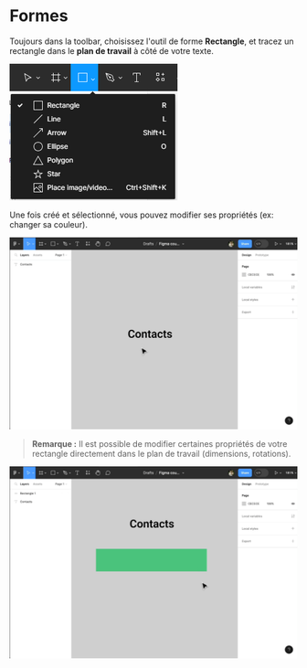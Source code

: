 # Formes

Toujours dans la toolbar, choisissez l'outil de forme **Rectangle**, et tracez un rectangle dans le **plan de travail** à côté de votre texte.

<img alt="toolbar shape tools" src="../../../assets/img/figma/theory/ui-components/toolbar_shape_tools.png">

Une fois créé et sélectionné, vous pouvez modifier ses propriétés (ex: changer sa couleur).

<img alt="create rectangle shape" src="../../../assets/img/figma/theory/ui-components/create_rectangle_shape.gif">

> **Remarque :** Il est possible de modifier certaines propriétés de votre rectangle directement dans le plan de travail (dimensions, rotations).

<img alt="rectangle properties" src="../../../assets/img/figma/theory/ui-components/rectangle_properties.gif">